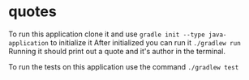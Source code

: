 # quotes

To run this application clone it and use `gradle init --type java-application` to initialize it
After initialized you can run it `./gradlew run`
Running it should print out a quote and it's author in the terminal.

To run the tests on this application use the command `./gradlew test`
